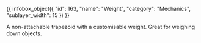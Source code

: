 {{ infobox_object({
	"id": 163,
	"name": "Weight",
	"category": "Mechanics",
	"sublayer_width": 15
}) }}

A non-attachable trapezoid with a customisable weight. Great for weighing down objects.
